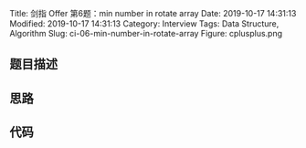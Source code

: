 Title: 剑指 Offer 第6题：min number in rotate array
Date: 2019-10-17 14:31:13
Modified: 2019-10-17 14:31:13
Category: Interview
Tags: Data Structure, Algorithm
Slug: ci-06-min-number-in-rotate-array
Figure: cplusplus.png

## 题目描述
## 思路
## 代码